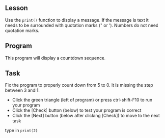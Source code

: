 ## Lesson
Use the `print()` function to display a message. If the message is text it needs to
be surrounded with quotation marks (" or '). Numbers do not need quotation marks.

## Program
This program will display a countdown sequence.

## Task
Fix the program to properly count down from 5 to 0.
 It is missing the step between 3 and 1.

- Click the green triangle (left of program) or press ctrl-shift-F10 to run your program
- Click the [Check] button (below) to test your program is correct
- Click the [Next] button (below after clicking [Check]) to move to the next task

<div class='hint'>type in <code>print(2)</code></div>
<br>
